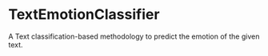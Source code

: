# TextEmotionClassifier
A Text classification-based methodology to predict the emotion of the given text.
